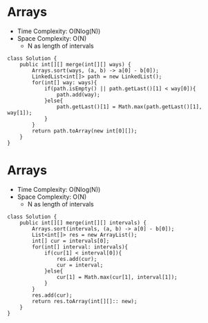 # Arrays
* Time Complexity: O(Nlog(N))
* Space Complexity: O(N)
	* N as length of intervals
```
class Solution {
    public int[][] merge(int[][] ways) {
        Arrays.sort(ways, (a, b) -> a[0] - b[0]);
        LinkedList<int[]> path = new LinkedList();
        for(int[] way: ways){
            if(path.isEmpty() || path.getLast()[1] < way[0]){
                path.add(way);
            }else{
                path.getLast()[1] = Math.max(path.getLast()[1], way[1]);
            }
        }
        return path.toArray(new int[0][]);
    }
}
```
# Arrays
* Time Complexity: O(Nlog(N))
* Space Complexity: O(N)
	* N as length of intervals
```
class Solution {
    public int[][] merge(int[][] intervals) {
        Arrays.sort(intervals, (a, b) -> a[0] - b[0]);
        List<int[]> res = new ArrayList();
        int[] cur = intervals[0];
        for(int[] interval: intervals){
            if(cur[1] < interval[0]){
                res.add(cur);
                cur = interval;
            }else{
                cur[1] = Math.max(cur[1], interval[1]);
            }
        }
        res.add(cur);
        return res.toArray(int[][]:: new);
    }
}
```